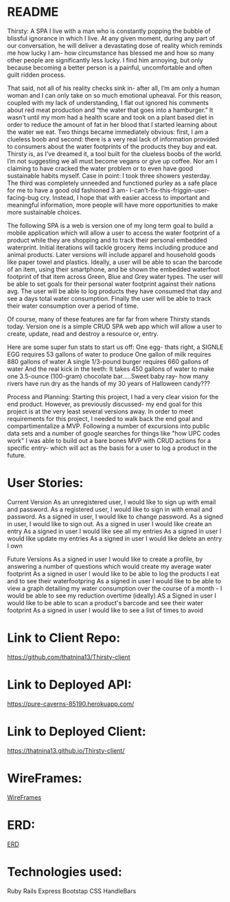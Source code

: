 
# README

Thirsty: A SPA
I live with a man who is constantly popping the bubble of blissful ignorance in which I live. At any given moment, during any part of our conversation, he will deliver a devastating dose of reality which reminds me how lucky I am- how circumstance has blessed me and how so many other people are significantly less lucky. I find him annoying, but only because becoming a better person is a painful, uncomfortable and often guilt ridden process.

That said, not all of his reality checks sink in- after all, I’m am only a human woman and I can only take on so much emotional upheaval. For this reason, coupled with my lack of understanding, I flat out ignored his comments about red meat production and “the water that goes into a hamburger.” It wasn’t until my mom had a health scare and took on a plant based diet in order to reduce the amount of fat in her blood that I started learning about the water we eat. Two things became immediately obvious: first, I am a clueless boob and second: there is a very real lack of information provided to consumers about the water footprints of the products they buy and eat. Thirsty is, as I’ve dreamed it, a tool built for the clueless boobs of the world. I’m not suggesting we all must become vegans or give up coffee. Nor am I claiming to have cracked the water problem or to even have good sustainable habits myself. Case in point: I took three showers yesterday. The third was completely unneeded and functioned purley as a safe place for me to have a good old fashioned 3 am- I-can’t-fix-this-friggin-user-facing-bug cry. Instead, I hope that with easier access to important and meaningful information, more people will have more opportunities to make more sustainable choices.

The following SPA is a web is version one of my long term goal to build a mobile application which will allow a user to access the water footprint of a product while they are shopping and to track their personal embedded waterprint. Initial iterations will tackle grocery items including produce and animal products. Later versions will include apparel and household goods like paper towel and plastics. Ideally, a user will be able to scan the barcode of an item, using their smartphone, and be shown the embedded waterfoot footprint of that item across Green, Blue and Grey water types. The user will be able to set goals for their personal water footprint against their nations avg. The user will be able to log products they have consumed that day and see a days total water consumption.  Finally the user will be able to track their water consumption over a period of time.

Of course, many of these features are far far from where Thirsty stands today. Version one is a simple CRUD SPA web app which will allow a user to create, update, read and destroy a resource or, entry.

Here are some super fun stats to start us off:
One egg- thats right, a SIGNLE EGG requires 53 gallons of water to produce
One gallon of milk requires 880 gallons of water
A single 1/3-pound burger requires 660 gallons of water
And the real kick in the teeth: It takes 450 gallons of water to make one 3.5-ounce (100-gram) chocolate bar.....Sweet baby ray- how many rivers have run dry as the hands of my 30 years of Halloween candy???

Process and Planning:
Starting this project, I had a very clear vision for the end product. However, as previously discussed- my end goal for this project is at the very least several versions away. In order to meet requirements for this project, I needed to walk back the end goal and compartimentalize a MVP. Following a number of excursions into public data sets and a number of google searches for things like "how UPC codes work" I was able to build out a bare bones MVP with CRUD actions for a specific entry- which will act as the basis for a user to log a product in the future.

# User Stories:
Current Version
As an unregistered user, I would like to sign up with email and password.
As a registered user, I would like to sign in with email and password.
As a signed in user, I would like to change password.
As a signed in user, I would like to sign out.
As a signed in user I would like create an entry
As a signed in user I would like see all my entries
As a signed in user I would like update my entries
As a signed in user I would like delete an entry I own

Future Versions
As a signed in user I would like to create a profile, by answering a number of questions which would create my average water footprint
As a signed in user I would like to be able to log the products I eat and to see their waterfootpring
As a signed in user I would like to be able to view a graph detailing my water consumption over the course of a month - I would be able to see my reduction overtime (ideally)
AS a Signed in user I would like to be able to scan a product's barcode and see their water footprint
As a signed in user I would like to see a list of times to avoid

# Link to Client Repo:
https://github.com/thatnina13/Thirsty-client

# Link to Deployed API:
https://pure-caverns-85190.herokuapp.com/

# Link to Deployed Client:
https://thatnina13.github.io/Thirsty-client/

# WireFrames:
[WireFrames](https://docs.google.com/presentation/d/1W2SffZHU_GG4XdcJ4dphnCWOizSKQjVb7BDzF8hvg1U/edit?usp=sharing)


# ERD:
[ERD](https://i.imgur.com/ycvIfVA.png)

# Technologies used:
Ruby
Rails
Express
Bootstap
CSS
HandleBars
